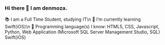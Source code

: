 ### Hi there 👋 I am denmoza.

<!--
**denmoza/denmoza** is a ✨ _special_ ✨ repository because its `README.md` (this file) appears on your GitHub profile.

Here are some ideas to get you started:

- 🔭 I’m currently working on ...
- 🌱 I’m currently learning ...
- 👯 I’m looking to collaborate on ...
- 🤔 I’m looking for help with ...
- 💬 Ask me about ...
- 📫 How to reach me: ...
- 😄 Pronouns: ...
- ⚡ Fun fact: ...
-->

📚 I am a Full Time Student, studying IT\n
🌱 I’m currently learning Swift(iOS)\n
🧠 Programming language(s) I know: HTML5, CSS, Javascript, Python, Web Application (Microsoft SQL Server Management Studio, SQL) Swift(iOS)
